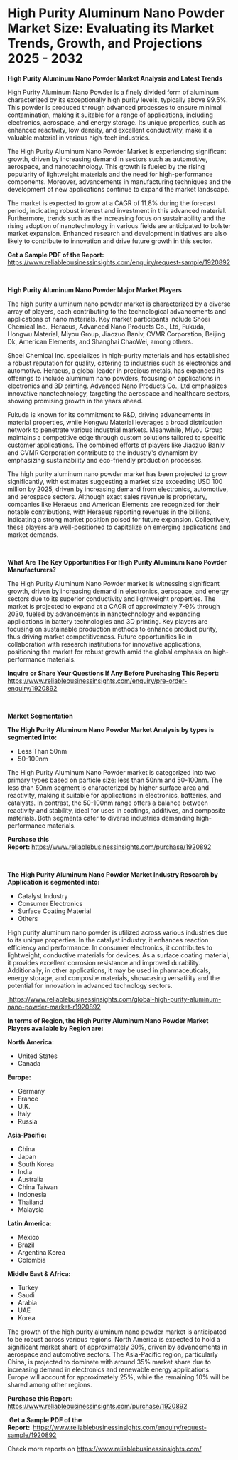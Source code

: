 <p><h1>High Purity Aluminum Nano Powder Market Size: Evaluating its Market Trends, Growth, and Projections 2025 - 2032</h1></p><p><strong>High Purity Aluminum Nano Powder Market Analysis and Latest Trends</strong></p>
<p><p>High Purity Aluminum Nano Powder is a finely divided form of aluminum characterized by its exceptionally high purity levels, typically above 99.5%. This powder is produced through advanced processes to ensure minimal contamination, making it suitable for a range of applications, including electronics, aerospace, and energy storage. Its unique properties, such as enhanced reactivity, low density, and excellent conductivity, make it a valuable material in various high-tech industries.</p><p>The High Purity Aluminum Nano Powder Market is experiencing significant growth, driven by increasing demand in sectors such as automotive, aerospace, and nanotechnology. This growth is fueled by the rising popularity of lightweight materials and the need for high-performance components. Moreover, advancements in manufacturing techniques and the development of new applications continue to expand the market landscape.</p><p>The market is expected to grow at a CAGR of 11.8% during the forecast period, indicating robust interest and investment in this advanced material. Furthermore, trends such as the increasing focus on sustainability and the rising adoption of nanotechnology in various fields are anticipated to bolster market expansion. Enhanced research and development initiatives are also likely to contribute to innovation and drive future growth in this sector.</p></p>
<p><strong>Get a Sample PDF of the Report:&nbsp;</strong> <a href="https://www.reliablebusinessinsights.com/enquiry/request-sample/1920892?utm_campaign=2125&utm_medium=2&utm_source=Github&utm_content=ia&utm_term=06022025&utm_id=high-purity-aluminum-nano-powder">https://www.reliablebusinessinsights.com/enquiry/request-sample/1920892</a></p>
<p>&nbsp;</p>
<p><strong>High Purity Aluminum Nano Powder Major Market Players</strong></p>
<p><p>The high purity aluminum nano powder market is characterized by a diverse array of players, each contributing to the technological advancements and applications of nano materials. Key market participants include Shoei Chemical Inc., Heraeus, Advanced Nano Products Co., Ltd, Fukuda, Hongwu Material, Miyou Group, Jiaozuo Banlv, CVMR Corporation, Beijing Dk, American Elements, and Shanghai ChaoWei, among others. </p><p>Shoei Chemical Inc. specializes in high-purity materials and has established a robust reputation for quality, catering to industries such as electronics and automotive. Heraeus, a global leader in precious metals, has expanded its offerings to include aluminum nano powders, focusing on applications in electronics and 3D printing. Advanced Nano Products Co., Ltd emphasizes innovative nanotechnology, targeting the aerospace and healthcare sectors, showing promising growth in the years ahead.</p><p>Fukuda is known for its commitment to R&D, driving advancements in material properties, while Hongwu Material leverages a broad distribution network to penetrate various industrial markets. Meanwhile, Miyou Group maintains a competitive edge through custom solutions tailored to specific customer applications. The combined efforts of players like Jiaozuo Banlv and CVMR Corporation contribute to the industry's dynamism by emphasizing sustainability and eco-friendly production processes.</p><p>The high purity aluminum nano powder market has been projected to grow significantly, with estimates suggesting a market size exceeding USD 100 million by 2025, driven by increasing demand from electronics, automotive, and aerospace sectors. Although exact sales revenue is proprietary, companies like Heraeus and American Elements are recognized for their notable contributions, with Heraeus reporting revenues in the billions, indicating a strong market position poised for future expansion. Collectively, these players are well-positioned to capitalize on emerging applications and market demands.</p></p>
<p>&nbsp;</p>
<p><strong>What Are The Key Opportunities For High Purity Aluminum Nano Powder Manufacturers?</strong></p>
<p><p>The High Purity Aluminum Nano Powder market is witnessing significant growth, driven by increasing demand in electronics, aerospace, and energy sectors due to its superior conductivity and lightweight properties. The market is projected to expand at a CAGR of approximately 7-9% through 2030, fueled by advancements in nanotechnology and expanding applications in battery technologies and 3D printing. Key players are focusing on sustainable production methods to enhance product purity, thus driving market competitiveness. Future opportunities lie in collaboration with research institutions for innovative applications, positioning the market for robust growth amid the global emphasis on high-performance materials.</p></p>
<p><strong>Inquire or Share Your Questions If Any Before Purchasing This Report:</strong> <a href="https://www.reliablebusinessinsights.com/enquiry/pre-order-enquiry/1920892?utm_campaign=2125&utm_medium=2&utm_source=Github&utm_content=ia&utm_term=06022025&utm_id=high-purity-aluminum-nano-powder">https://www.reliablebusinessinsights.com/enquiry/pre-order-enquiry/1920892</a></p>
<p>&nbsp;</p>
<p><strong>Market Segmentation</strong></p>
<p><strong>The High Purity Aluminum Nano Powder Market Analysis by types is segmented into:</strong></p>
<p><ul><li>Less Than 50nm</li><li>50-100nm</li></ul></p>
<p><p>The High Purity Aluminum Nano Powder market is categorized into two primary types based on particle size: less than 50nm and 50-100nm. The less than 50nm segment is characterized by higher surface area and reactivity, making it suitable for applications in electronics, batteries, and catalysts. In contrast, the 50-100nm range offers a balance between reactivity and stability, ideal for uses in coatings, additives, and composite materials. Both segments cater to diverse industries demanding high-performance materials.</p></p>
<p><strong>Purchase this Report:&nbsp;</strong><a href="https://www.reliablebusinessinsights.com/purchase/1920892?utm_campaign=2125&utm_medium=2&utm_source=Github&utm_content=ia&utm_term=06022025&utm_id=high-purity-aluminum-nano-powder">https://www.reliablebusinessinsights.com/purchase/1920892</a></p>
<p>&nbsp;</p>
<p><strong>The High Purity Aluminum Nano Powder Market Industry Research by Application is segmented into:</strong></p>
<p><ul><li>Catalyst Industry</li><li>Consumer Electronics</li><li>Surface Coating Material</li><li>Others</li></ul></p>
<p><p>High purity aluminum nano powder is utilized across various industries due to its unique properties. In the catalyst industry, it enhances reaction efficiency and performance. In consumer electronics, it contributes to lightweight, conductive materials for devices. As a surface coating material, it provides excellent corrosion resistance and improved durability. Additionally, in other applications, it may be used in pharmaceuticals, energy storage, and composite materials, showcasing versatility and the potential for innovation in advanced technology sectors.</p></p>
<p><a href="https://www.reliablebusinessinsights.com/global-high-purity-aluminum-nano-powder-market-r1920892?utm_campaign=2125&utm_medium=2&utm_source=Github&utm_content=ia&utm_term=06022025&utm_id=high-purity-aluminum-nano-powder">&nbsp;https://www.reliablebusinessinsights.com/global-high-purity-aluminum-nano-powder-market-r1920892</a></p>
<p><strong>In terms of Region, the High Purity Aluminum Nano Powder Market Players available by Region are:</strong></p>
<p>
    <p> <strong> North America: </strong>
        <ul>
            <li>United States</li>
            <li>Canada</li>
        </ul>
        </p> 
    <p> <strong> Europe: </strong>
        <ul>
            <li>Germany</li>
            <li>France</li>
            <li>U.K.</li>
            <li>Italy</li>
            <li>Russia</li>
        </ul>
        </p> 
    <p> <strong> Asia-Pacific: </strong>
        <ul>
            <li>China</li>
            <li>Japan</li>
            <li>South Korea</li>
            <li>India</li>
            <li>Australia</li>
            <li>China Taiwan</li>
            <li>Indonesia</li>
            <li>Thailand</li>
            <li>Malaysia</li>
        </ul>
        </p> 
    <p> <strong> Latin America: </strong>
        <ul>
            <li>Mexico</li>
            <li>Brazil</li>
            <li>Argentina Korea</li>
            <li>Colombia</li>
        </ul>
        </p> 
    <p> <strong> Middle East & Africa: </strong>
        <ul>
            <li>Turkey</li>
            <li>Saudi</li>
            <li>Arabia</li>
            <li>UAE</li>
            <li>Korea</li>
        </ul>
    </p>
    </p>
<p><p>The growth of the high purity aluminum nano powder market is anticipated to be robust across various regions. North America is expected to hold a significant market share of approximately 30%, driven by advancements in aerospace and automotive sectors. The Asia-Pacific region, particularly China, is projected to dominate with around 35% market share due to increasing demand in electronics and renewable energy applications. Europe will account for approximately 25%, while the remaining 10% will be shared among other regions.</p></p>
<p><strong>Purchase this Report: </strong><a href="https://www.reliablebusinessinsights.com/purchase/1920892?utm_campaign=2125&utm_medium=2&utm_source=Github&utm_content=ia&utm_term=06022025&utm_id=high-purity-aluminum-nano-powder">https://www.reliablebusinessinsights.com/purchase/1920892</a></p>
<p>&nbsp;<strong>Get a Sample PDF of the Report:&nbsp;&nbsp;</strong><a href="https://www.reliablebusinessinsights.com/enquiry/request-sample/1920892?utm_campaign=2125&utm_medium=2&utm_source=Github&utm_content=ia&utm_term=06022025&utm_id=high-purity-aluminum-nano-powder">https://www.reliablebusinessinsights.com/enquiry/request-sample/1920892</a></p>
<p><strong></strong></p>
<p>Check more reports on <a href="https://www.reliablebusinessinsights.com/?utm_campaign=2125&utm_medium=2&utm_source=Github&utm_content=ia&utm_term=06022025&utm_id=high-purity-aluminum-nano-powder">https://www.reliablebusinessinsights.com/</a></p>